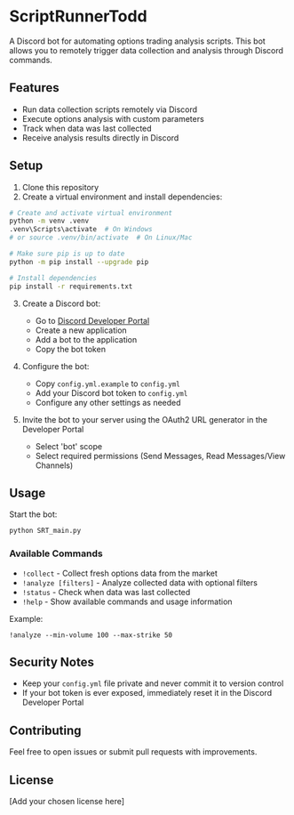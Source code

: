 # ScriptRunnerTodd

A Discord bot for automating options trading analysis scripts. This bot allows you to remotely trigger data collection and analysis through Discord commands.

## Features

- Run data collection scripts remotely via Discord
- Execute options analysis with custom parameters
- Track when data was last collected
- Receive analysis results directly in Discord

## Setup

1. Clone this repository
2. Create a virtual environment and install dependencies:
```bash
# Create and activate virtual environment
python -m venv .venv
.venv\Scripts\activate  # On Windows
# or source .venv/bin/activate  # On Linux/Mac

# Make sure pip is up to date
python -m pip install --upgrade pip

# Install dependencies
pip install -r requirements.txt
```

3. Create a Discord bot:
   - Go to [Discord Developer Portal](https://discord.com/developers/applications)
   - Create a new application
   - Add a bot to the application
   - Copy the bot token

4. Configure the bot:
   - Copy `config.yml.example` to `config.yml`
   - Add your Discord bot token to `config.yml`
   - Configure any other settings as needed

5. Invite the bot to your server using the OAuth2 URL generator in the Developer Portal
   - Select 'bot' scope
   - Select required permissions (Send Messages, Read Messages/View Channels)

## Usage

Start the bot:
```bash
python SRT_main.py
```

### Available Commands

- `!collect` - Collect fresh options data from the market
- `!analyze [filters]` - Analyze collected data with optional filters
- `!status` - Check when data was last collected
- `!help` - Show available commands and usage information

Example:
```
!analyze --min-volume 100 --max-strike 50
```

## Security Notes

- Keep your `config.yml` file private and never commit it to version control
- If your bot token is ever exposed, immediately reset it in the Discord Developer Portal

## Contributing

Feel free to open issues or submit pull requests with improvements.

## License

[Add your chosen license here]